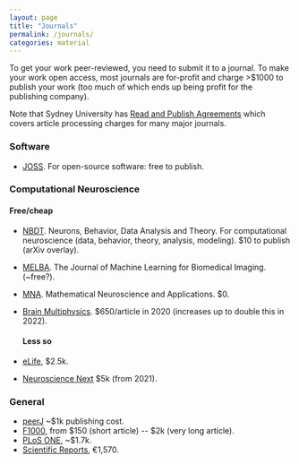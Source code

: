 ```yaml
---
layout: page
title: "Journals"
permalink: /journals/
categories: material
---
```


To get your work peer-reviewed, you need to submit it to a journal.
To make your work open access, most journals are for-profit and charge >$1000 to publish your work (too much of which ends up being profit for the publishing company).

Note that Sydney University has [Read and Publish Agreements](https://caul.libguides.com/c.php?g=941498&p=6840300) which covers article processing charges for many major journals.

### Software

* [JOSS](https://joss.theoj.org/).
  For open-source software: free to publish.

### Computational Neuroscience

#### Free/cheap
* [NBDT](https://nbdt.scholasticahq.com/).
  Neurons, Behavior, Data Analysis and Theory.
  For computational neuroscience (data, behavior, theory, analysis, modeling).
  $10 to publish (arXiv overlay).
* [MELBA](https://www.melba-journal.org/).
  The Journal of Machine Learning for Biomedical Imaging.
  (~free?).
* [MNA](https://mna.episciences.org/).
  Mathematical Neuroscience and Applications.
  $0.
* [Brain Multiphysics](https://www.journals.elsevier.com/brain-multiphysics/).
  $650/article in 2020 (increases up to double this in 2022).

  #### Less so
* [eLife](https://elifesciences.org/), $2.5k.
* [Neuroscience Next](https://onlinelibrary.wiley.com/page/journal/26416557/) $5k (from 2021).


### General
* [peerJ](https://peerj.com/) ~$1k publishing cost.
* [F1000](https://f1000research.com/), from $150 (short article) -- $2k (very long article).
* [PLoS ONE](https://journals.plos.org/plosone/), ~$1.7k.
* [Scientific Reports](https://www.nature.com/srep/), €1,570.
